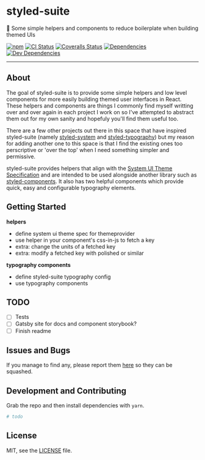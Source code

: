 # styled-suite

🏨 Some simple helpers and components to reduce boilerplate when building themed UIs

[![npm](https://img.shields.io/npm/v/@south-paw/styled-suite.svg)](https://www.npmjs.com/package/@south-paw/styled-suite)
[![CI Status](https://img.shields.io/travis/South-Paw/styled-suite.svg)](https://travis-ci.org/South-Paw/styled-suite)
[![Coveralls Status](https://img.shields.io/coveralls/github/South-Paw/styled-suite.svg)](https://coveralls.io/github/South-Paw/styled-suite)
[![Dependencies](https://david-dm.org/South-Paw/styled-suite/status.svg)](https://david-dm.org/South-Paw/styled-suite)
[![Dev Dependencies](https://david-dm.org/South-Paw/styled-suite/dev-status.svg)](https://david-dm.org/South-Paw/styled-suite?type=dev)

<!--
[![Live Demo](https://img.shields.io/badge/netlify-live_demo-1e9498.svg)](https://styled-suite.netlify.com/)
-->

---

## About

The goal of styled-suite is to provide some simple helpers and low level components for more easily building themed user interfaces in React. These helpers and components are things I commonly find myself writting over and over again in each project I work on so I've attempted to abstract them out for my own sanity and hopefuly you'll find them useful too.

There are a few other projects out there in this space that have inspired styled-suite (namely [styled-system](https://styled-system.com) and [styled-typography](https://styled-typography.now.sh/)) but my reason for adding another one to this space is that I find the existing ones too perscriptive or 'over the top' when I need something simpler and permissive.

styled-suite provides helpers that align with the [System UI Theme Specification](https://system-ui.com/) and are intended to be used alongside another library such as [styled-components](https://www.styled-components.com/). It also has two helpful components which provide quick, easy and configurable typography elements.

## Getting Started

**helpers**

- define system ui theme spec for themeprovider
- use helper in your component's css-in-js to fetch a key
- extra: change the units of a fetched key
- extra: modify a fetched key with polished or similar

**typography components**

- define styled-suite typography config
- use typography components

## TODO

- [ ] Tests
- [ ] Gatsby site for docs and component storybook?
- [ ] Finish readme

## Issues and Bugs

If you manage to find any, please report them [here](https://github.com/South-Paw/styled-suite/issues) so they can be squashed.

## Development and Contributing

Grab the repo and then install dependencies with `yarn`.

```bash
# todo
```

## License

MIT, see the [LICENSE](./LICENSE) file.
